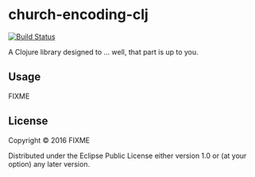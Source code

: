 # church-encoding-clj
[![Build Status](https://travis-ci.org/andrepoleza/church-encoding-clj.svg?branch=master)](https://travis-ci.org/andrepoleza/church-encoding-clj)

A Clojure library designed to ... well, that part is up to you.

## Usage

FIXME

## License

Copyright © 2016 FIXME

Distributed under the Eclipse Public License either version 1.0 or (at
your option) any later version.
